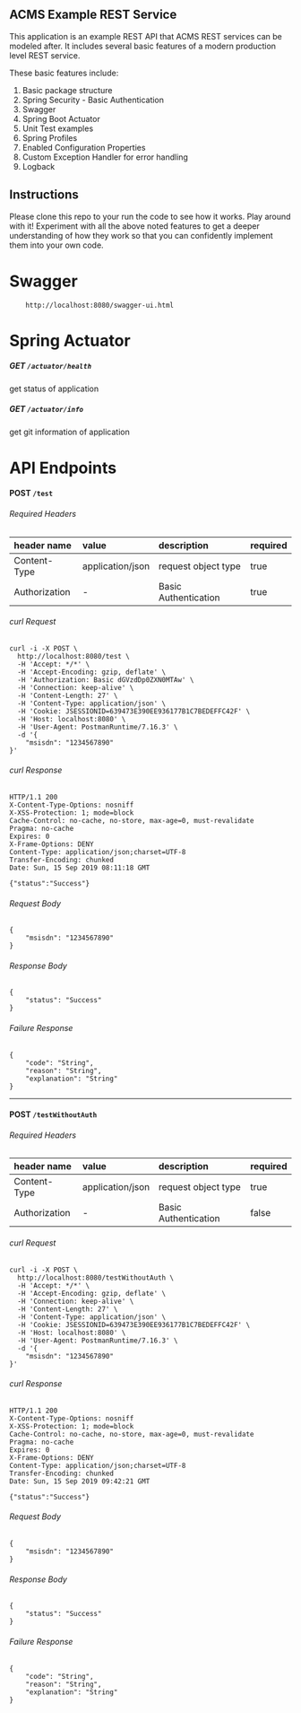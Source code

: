 ACMS Example REST Service
-

This application is an example REST API that ACMS REST services can be modeled after. It includes several basic features of a modern production level REST service.

These basic features include:
1. Basic package structure
2. Spring Security - Basic Authentication
3. Swagger
4. Spring Boot Actuator
5. Unit Test examples
6. Spring Profiles
7. Enabled Configuration Properties
8. Custom Exception Handler for error handling
9. Logback

## Instructions
Please clone this repo to your run the code to see how it works. Play around with it! Experiment with all the above noted features to get a deeper understanding of how they work so that you can confidently implement them into your own code. 

# Swagger
        http://localhost:8080/swagger-ui.html

# Spring Actuator
##### GET `/actuator/health`
get status of application
##### GET `/actuator/info`
get git information of application


# API Endpoints

#### POST `/test`

###### Required Headers

| header name   | value             | description           | required  |
| :----         | :----             | :----                 | :----     |
| Content-Type  | application/json  | request object type   | true      |
| Authorization | -                 | Basic Authentication  | true      |

###### curl Request
```
curl -i -X POST \
  http://localhost:8080/test \
  -H 'Accept: */*' \
  -H 'Accept-Encoding: gzip, deflate' \
  -H 'Authorization: Basic dGVzdDp0ZXN0MTAw' \
  -H 'Connection: keep-alive' \
  -H 'Content-Length: 27' \
  -H 'Content-Type: application/json' \
  -H 'Cookie: JSESSIONID=639473E390EE936177B1C7BEDEFFC42F' \
  -H 'Host: localhost:8080' \
  -H 'User-Agent: PostmanRuntime/7.16.3' \
  -d '{
	"msisdn": "1234567890"
}'
```
###### curl Response
```
HTTP/1.1 200
X-Content-Type-Options: nosniff
X-XSS-Protection: 1; mode=block
Cache-Control: no-cache, no-store, max-age=0, must-revalidate
Pragma: no-cache
Expires: 0
X-Frame-Options: DENY
Content-Type: application/json;charset=UTF-8
Transfer-Encoding: chunked
Date: Sun, 15 Sep 2019 08:11:18 GMT

{"status":"Success"}
```

###### Request Body
```
{
    "msisdn": "1234567890"
}
```

###### Response Body
```
{
    "status": "Success"
}
```

###### Failure Response
```
{
    "code": "String",
    "reason": "String",
    "explanation": "String"
}
```

---

#### POST `/testWithoutAuth`

###### Required Headers

| header name   | value             | description           | required  |
| :----         | :----             | :----                 | :----     |
| Content-Type  | application/json  | request object type   | true      |
| Authorization | -                 | Basic Authentication  | false      |

###### curl Request
```
curl -i -X POST \
  http://localhost:8080/testWithoutAuth \
  -H 'Accept: */*' \
  -H 'Accept-Encoding: gzip, deflate' \
  -H 'Connection: keep-alive' \
  -H 'Content-Length: 27' \
  -H 'Content-Type: application/json' \
  -H 'Cookie: JSESSIONID=639473E390EE936177B1C7BEDEFFC42F' \
  -H 'Host: localhost:8080' \
  -H 'User-Agent: PostmanRuntime/7.16.3' \
  -d '{
	"msisdn": "1234567890"
}'
```
###### curl Response
```
HTTP/1.1 200
X-Content-Type-Options: nosniff
X-XSS-Protection: 1; mode=block
Cache-Control: no-cache, no-store, max-age=0, must-revalidate
Pragma: no-cache
Expires: 0
X-Frame-Options: DENY
Content-Type: application/json;charset=UTF-8
Transfer-Encoding: chunked
Date: Sun, 15 Sep 2019 09:42:21 GMT

{"status":"Success"}
```

###### Request Body
```
{
    "msisdn": "1234567890"
}
```

###### Response Body
```
{
    "status": "Success"
}
```

###### Failure Response
```
{
    "code": "String",
    "reason": "String",
    "explanation": "String"
}
```

